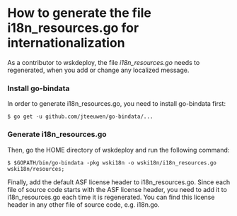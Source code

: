 <!--
#
# Licensed to the Apache Software Foundation (ASF) under one or more
# contributor license agreements.  See the NOTICE file distributed with
# this work for additional information regarding copyright ownership.
# The ASF licenses this file to You under the Apache License, Version 2.0
# (the "License"); you may not use this file except in compliance with
# the License.  You may obtain a copy of the License at
#
#     http://www.apache.org/licenses/LICENSE-2.0
#
# Unless required by applicable law or agreed to in writing, software
# distributed under the License is distributed on an "AS IS" BASIS,
# WITHOUT WARRANTIES OR CONDITIONS OF ANY KIND, either express or implied.
# See the License for the specific language governing permissions and
# limitations under the License.
#
-->

# How to generate the file i18n_resources.go for internationalization

As a contributor to wskdeploy, the file *i18n_resources.go* needs to regenerated,
when you add or change any localized message.

### Install go-bindata
In order to generate i18n_resources.go, you need to install go-bindata first:

```
$ go get -u github.com/jteeuwen/go-bindata/...
```

### Generate i18n_resources.go
Then, go the HOME directory of wskdeploy and run the following command:

```
$ $GOPATH/bin/go-bindata -pkg wski18n -o wski18n/i18n_resources.go wski18n/resources;
```

Finally, add the default ASF license header to i18n_resources.go. Since each file of
source code starts with the ASF license header, you need to add it to i18n_resources.go
each time it is regenerated. You can find this license header in any other file of source
code, e.g. i18n.go.
